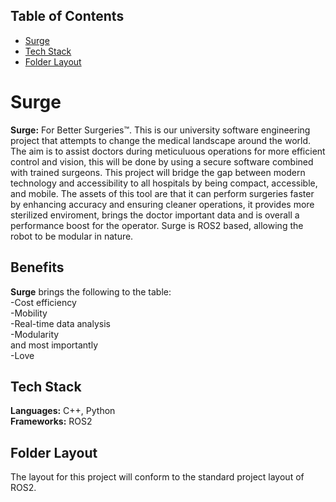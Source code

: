 ## Table of Contents
- [Surge](#surge)
- [Tech Stack](#tech-stack)
- [Folder Layout](#folder-layout)

# Surge
**Surge:** For Better Surgeries™. This is our university software engineering project that attempts to change the medical landscape around the world. The aim is to assist doctors during meticuluous operations for more efficient control and vision, this will be done by using a secure software combined with trained surgeons. This project will bridge the gap between modern technology and accessibility to all hospitals by being compact, accessible, and mobile. The assets of this tool are that it can perform surgeries faster by enhancing accuracy and ensuring cleaner operations, it provides more sterilized enviroment, brings the doctor important data and is overall a performance boost for the operator. Surge is ROS2 based, allowing the robot to be modular in nature.

## Benefits
**Surge** brings the following to the table:<br>
-Cost efficiency<br>
-Mobility<br>
-Real-time data analysis<br>
-Modularity<br>
and most importantly<br>
-Love<br>

## Tech Stack
**Languages:** C++, Python<br>
**Frameworks:** ROS2

## Folder Layout
The layout for this project will conform to the standard project layout of ROS2.


 
